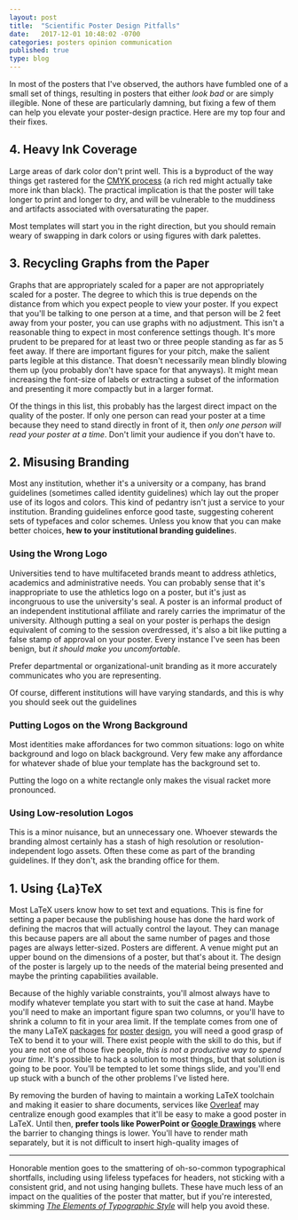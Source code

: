 ```yaml
---
layout: post
title:  "Scientific Poster Design Pitfalls"
date:   2017-12-01 10:48:02 -0700
categories: posters opinion communication
published: true
type: blog
---
```


In most of the posters that I've observed, the authors have fumbled one of a small set of things, resulting in posters that either _look bad_ or are simply illegible. None of these are particularly damning, but fixing a few of them can help you elevate your poster-design practice. Here are my top four and their fixes.

## 4. Heavy Ink Coverage

Large areas of dark color don't print well. This is a byproduct of the way things get rastered for the [CMYK process](https://en.wikipedia.org/wiki/CMYK_color_model) (a rich red might actually take more ink than black). The practical implication is that the poster will take longer to print and longer to dry, and will be vulnerable to the muddiness and artifacts associated with oversaturating the paper.

Most templates will start you in the right direction, but you should remain weary of swapping in dark colors or using figures with dark palettes.


## 3. Recycling Graphs from the Paper

Graphs that are appropriately scaled for a paper are not appropriately scaled for a poster. The degree to which this is true depends on the distance from which you expect people to view your poster. If you expect that you'll be talking to one person at a time, and that person will be 2 feet away from your poster, you can use graphs with no adjustment. This isn't a reasonable thing to expect in most conference settings though. It's more prudent to be prepared for at least two or three people standing as far as 5 feet away. If there are important figures for your pitch, make the salient parts legible at this distance. That doesn't necessarily mean blindly blowing them up (you probably don't have space for that anyways). It might mean increasing the font-size of labels or extracting a subset of the information and presenting it more compactly but in a larger format.

Of the things in this list, this probably has the largest direct impact on the quality of the poster. If only one person can read your poster at a time because they need to stand directly in front of it, then _only one person will read your poster at a time_. Don't limit your audience if you don't have to.


## 2. Misusing Branding

Most any institution, whether it's a university or a company, has brand guidelines (sometimes called identity guidelines) which lay out the proper use of its logos and colors. This kind of pedantry isn't just a service to your institution. Branding guidelines enforce good taste, suggesting coherent sets of typefaces and color schemes. Unless you know that you can make better choices, **hew to your institutional branding guideline**s. 

### Using the Wrong Logo

Universities tend to have multifaceted brands meant to address athletics, academics and administrative needs. You can probably sense that it's inappropriate to use the athletics logo on a poster, but it's just as incongruous to use the university's seal. A poster is an informal product of an independent institutional affiliate and rarely carries the imprimatur of the university. Although putting a seal on your poster is perhaps the design equivalent of coming to the session overdressed, it's also a bit like putting a false stamp of approval on your poster. Every instance I've seen has been benign, but _it should make you uncomfortable_.

Prefer departmental or organizational-unit branding as it more accurately communicates who you are representing.

Of course, different institutions will have varying standards, and this is why you should seek out the guidelines

### Putting Logos on the Wrong Background

Most identities make affordances for two common situations: logo on white background and logo on black background. Very few make any affordance for whatever shade of blue your template has the background set to. 

Putting the logo on a white rectangle only makes the visual racket more pronounced.

### Using Low-resolution Logos

This is a minor nuisance, but an unnecessary one. Whoever stewards the branding almost certainly has a stash of high resolution or resolution-independent logo assets. Often these come as part of the branding guidelines. If they don't, ask the branding office for them.


## 1. Using {La}TeX

Most LaTeX users know how to set text and equations. This is fine for setting a paper because the publishing house has done the hard work of defining the macros that will actually control the layout. They can manage this because papers are all about the same number of pages and those pages are always letter-sized. Posters are different. A venue might put an upper bound on the dimensions of a poster, but that's about it. The design of the poster is largely up to the needs of the material being presented and maybe the printing capabilities available. 

Because of the highly variable constraints, you'll almost always have to modify whatever template you start with to suit the case at hand. Maybe you'll need to make an important figure span two columns, or you'll have to shrink a column to fit in your area limit. If the template comes from one of the many LaTeX [packages](https://ctan.org/pkg/beamerposter) [for](http://www.brian-amberg.de/uni/poster/) [poster](https://ctan.org/pkg/tikzposter) [design](https://ctan.org/pkg/a0poster), you will need a good grasp of TeX to bend it to your will. There exist people with the skill to do this, but if you are not one of those five people, _this is not a productive way to spend your time_. It's possible to hack a solution to most things, but that solution is going to be poor. You'll be tempted to let some things slide, and you'll end up stuck with a bunch of the other problems I've listed here.

By removing the burden of having to maintain a working LaTeX toolchain and making it easier to share documents, services like [Overleaf](https://overleaf.com ) may centralize enough good examples that it'll be easy to make a good poster in LaTeX. Until then, **prefer tools like PowerPoint or [Google Drawings](https://docs.google.com/drawings/
)** where the barrier to changing things is lower. You'll have to render math separately, but it is not difficult to insert high-quality images of 


<hr/>

Honorable mention goes to the smattering of oh-so-common typographical shortfalls, including using lifeless typefaces for headers, not sticking with a consistent grid, and not using hanging bullets. These have much less of an impact on the qualities of the poster that matter, but if you're interested, skimming _[The Elements of Typographic Style](https://en.wikipedia.org/wiki/The_Elements_of_Typographic_Style)_ will help you avoid these.

